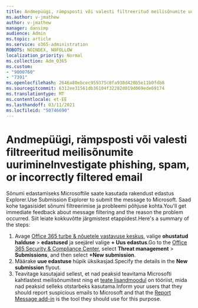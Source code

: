 ```yaml
---
title: Andmepüügi, rämpsposti või valesti filtreeritud meilisõnumite uurimine
ms.author: v-jmathew
author: v-jmathew
manager: dansimp
audience: Admin
ms.topic: article
ms.service: o365-administration
ROBOTS: NOINDEX, NOFOLLOW
localization_priority: Normal
ms.collection: Adm_O365
ms.custom:
- "9000760"
- "7391"
ms.openlocfilehash: 2646a80ebcec959375c8fa938d420b5e11b0fdb8
ms.sourcegitcommit: 6312ee31561db36104f32282d019d069ede69174
ms.translationtype: MT
ms.contentlocale: et-EE
ms.lasthandoff: 03/11/2021
ms.locfileid: "50746690"
---
```

# <a name="investigate-phishing-spam-or-incorrectly-filtered-email"></a><span data-ttu-id="2d06e-102">Andmepüügi, rämpsposti või valesti filtreeritud meilisõnumite uurimine</span><span class="sxs-lookup"><span data-stu-id="2d06e-102">Investigate phishing, spam, or incorrectly filtered email</span></span>

<span data-ttu-id="2d06e-103">Sõnumi edastamiseks Microsoftile saate kasutada rakendust edastus Explorer.</span><span class="sxs-lookup"><span data-stu-id="2d06e-103">Use Submission Explorer to submit the message to Microsoft.</span></span> <span data-ttu-id="2d06e-104">Saad kohe tagasisidet sõnumi filtreerimise ja probleemi põhjuse kohta.</span><span class="sxs-lookup"><span data-stu-id="2d06e-104">You'll get immediate feedback about message filtering and the reason the problem occurred.</span></span> <span data-ttu-id="2d06e-105">Siit leiate kokkuvõtte järgmistest etappidest.</span><span class="sxs-lookup"><span data-stu-id="2d06e-105">Here's a summary of the steps:</span></span>

1. <span data-ttu-id="2d06e-106">Avage [Office 365 turbe & nõuetele vastavuse keskus](https://go.microsoft.com/fwlink/p/?linkid=2077143), valige **ohustatud halduse**  >  **edastused** ja seejärel valige **+ Uus edastus**.</span><span class="sxs-lookup"><span data-stu-id="2d06e-106">Go to the [Office 365 Security & Compliance Center](https://go.microsoft.com/fwlink/p/?linkid=2077143), select **Threat management** > **Submissions**, and then select **+New submission**.</span></span>
2. <span data-ttu-id="2d06e-107">Määrake **uue edastuse** hüpik üksikasjad.</span><span class="sxs-lookup"><span data-stu-id="2d06e-107">Specify the details in the **New submission** flyout.</span></span>
3. <span data-ttu-id="2d06e-108">Teavitage kasutajaid sellest, et nad peaksid teavitama Microsofti kahtlastest meilisõnumitest ning et [teate lisandmoodul](https://go.microsoft.com/fwlink/?linkid=2092385) on tööriist, mida nad peaksid selleks otstarbeks kasutama.</span><span class="sxs-lookup"><span data-stu-id="2d06e-108">Inform your users that they should report suspicious emails to Microsoft and that the [Report Message add-in](https://go.microsoft.com/fwlink/?linkid=2092385) is the tool they should use for this purpose.</span></span>
